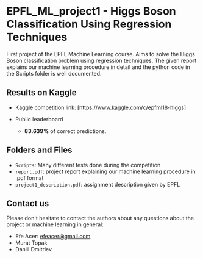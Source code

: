 # EPFL_ML_project1 - Higgs Boson Classification Using Regression Techniques

First project of the EPFL Machine Learning course. Aims to solve the Higgs Boson classification 
problem using regression techniques. The given report explains our machine learning procedure
in detail and the python code in the Scripts folder is well documented.

## Results on Kaggle

* Kaggle competition link: [https://www.kaggle.com/c/epfml18-higgs]

* Public leaderboard
  - **83.639%** of correct predictions.

## Folders and Files

- `Scripts`: Many different tests done during the competition
- `report.pdf`: project report explaining our machine learning procedure in .pdf format
- `project1_description.pdf`: assignment description given by EPFL


## Contact us

Please don't hesitate to contact the authors about any questions about the project or 
machine learning in general:
- Efe Acer: efeacer@gmail.com
- Murat Topak
- Daniil Dmitriev

